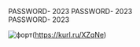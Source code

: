 PASSWORD- 2023
PASSWORD- 2023             
PASSWORD- 2023 

![форт](https://github.com/luzonventura/PracticasIG/assets/44817008/0dd42bb0-6eee-4e96-a45b-c18025555fd5)(https://kurl.ru/XZqNe)

